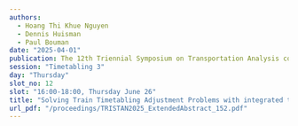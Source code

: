 ```yaml
---
authors:
  - Hoang Thi Khue Nguyen
  - Dennis Huisman
  - Paul Bouman
date: "2025-04-01"
publication: The 12th Triennial Symposium on Transportation Analysis conference
session: "Timetabling 3"
day: "Thursday"
slot_no: 12
slot: "16:00-18:00, Thursday June 26"
title: "Solving Train Timetabling Adjustment Problems with integrated track assignments"
url_pdf: "/proceedings/TRISTAN2025_ExtendedAbstract_152.pdf"
---
```

